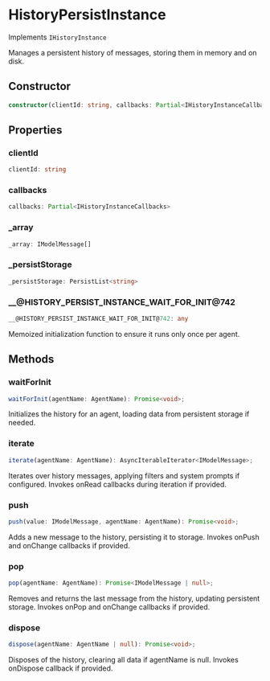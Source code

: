 # HistoryPersistInstance

Implements `IHistoryInstance`

Manages a persistent history of messages, storing them in memory and on disk.

## Constructor

```ts
constructor(clientId: string, callbacks: Partial<IHistoryInstanceCallbacks>);
```

## Properties

### clientId

```ts
clientId: string
```

### callbacks

```ts
callbacks: Partial<IHistoryInstanceCallbacks>
```

### _array

```ts
_array: IModelMessage[]
```

### _persistStorage

```ts
_persistStorage: PersistList<string>
```

### __@HISTORY_PERSIST_INSTANCE_WAIT_FOR_INIT@742

```ts
__@HISTORY_PERSIST_INSTANCE_WAIT_FOR_INIT@742: any
```

Memoized initialization function to ensure it runs only once per agent.

## Methods

### waitForInit

```ts
waitForInit(agentName: AgentName): Promise<void>;
```

Initializes the history for an agent, loading data from persistent storage if needed.

### iterate

```ts
iterate(agentName: AgentName): AsyncIterableIterator<IModelMessage>;
```

Iterates over history messages, applying filters and system prompts if configured.
Invokes onRead callbacks during iteration if provided.

### push

```ts
push(value: IModelMessage, agentName: AgentName): Promise<void>;
```

Adds a new message to the history, persisting it to storage.
Invokes onPush and onChange callbacks if provided.

### pop

```ts
pop(agentName: AgentName): Promise<IModelMessage | null>;
```

Removes and returns the last message from the history, updating persistent storage.
Invokes onPop and onChange callbacks if provided.

### dispose

```ts
dispose(agentName: AgentName | null): Promise<void>;
```

Disposes of the history, clearing all data if agentName is null.
Invokes onDispose callback if provided.
